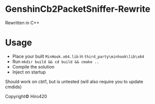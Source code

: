 # GenshinCb2PacketSniffer-Rewrite
Rewritten in C++

# Usage
- Place your built `MinHook.x64.lib` in `third_party\minhook\lib\x64`
- Run `mkdir build && cd build && cmake ..`
- Compile the solution
- Inject on startup

Should work on cbt1, but is untested (will also require you to update cmdids)

Copyright© Hiro420